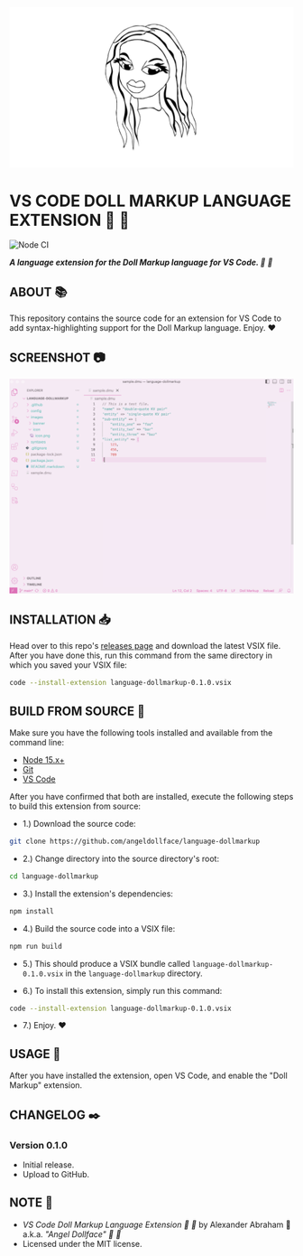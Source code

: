 <p align="center">
 <img src="images/banner/banner.png"/>
</p>

# VS CODE DOLL MARKUP LANGUAGE EXTENSION :nail_care: :lipstick:

![Node CI](https://github.com/angeldollface/language-dollmarkup/actions/workflows/node.yml/badge.svg)

***A language extension for the Doll Markup language for VS Code. :nail_care: :lipstick:***

## ABOUT :books:

This repository contains the source code for an extension for VS Code to add syntax-highlighting support for the Doll Markup language. Enjoy. :heart:

## SCREENSHOT :camera:

<p align="center">
 <img src="images/screenie/screenie.png"/>
</p>

## INSTALLATION :inbox_tray:

Head over to this repo's [releases page](https://github.com/angeldollface/language-dollmarkup/releases) and download the latest VSIX file. After you have done this, run this command from the same directory in which you saved your VSIX file:

```bash
code --install-extension language-dollmarkup-0.1.0.vsix
```

## BUILD FROM SOURCE :hammer:

Make sure you have the following tools installed and available from the command line:

- [Node 15.x+](https://nodejs.org)
- [Git](https://git-scm.org)
- [VS Code](https://code.visualstudio.com)

After you have confirmed that both are installed, execute the following steps to build this extension from source:

- 1.) Download the source code:

```bash
git clone https://github.com/angeldollface/language-dollmarkup
```

- 2.) Change directory into the source directory's root:

```bash
cd language-dollmarkup
```

- 3.) Install the extension's dependencies:

```bash
npm install
```

- 4.) Build the source code into a VSIX file:

```bash
npm run build
```

- 5.) This should produce a VSIX bundle called `language-dollmarkup-0.1.0.vsix` in the `language-dollmarkup` directory.

- 6.) To install this extension, simply run this command:

```bash
code --install-extension language-dollmarkup-0.1.0.vsix
```

- 7.) Enjoy. :heart:

## USAGE :hammer:

After you have installed the extension, open VS Code, and enable the "Doll Markup" extension.

## CHANGELOG :black_nib:

### Version 0.1.0

- Initial release.
- Upload to GitHub.

## NOTE :scroll:

- *VS Code Doll Markup Language Extension :nail_care: :lipstick:* by Alexander Abraham :black_heart: a.k.a. *"Angel Dollface" :dolls: :ribbon:*
- Licensed under the MIT license.